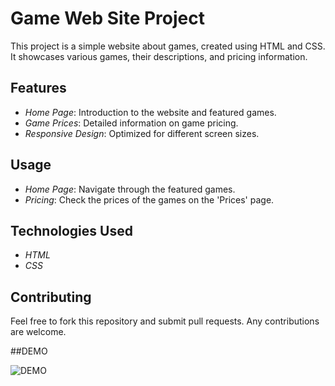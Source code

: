 # Game Web Site Project

This project is a simple website about games, created using HTML and CSS. It showcases various games, their descriptions, and pricing information.

## Features

- *Home Page*: Introduction to the website and featured games.
- *Game Prices*: Detailed information on game pricing.
- *Responsive Design*: Optimized for different screen sizes.


## Usage

- *Home Page*: Navigate through the featured games.
- *Pricing*: Check the prices of the games on the 'Prices' page.

## Technologies Used

- *HTML*
- *CSS*

## Contributing

Feel free to fork this repository and submit pull requests. Any contributions are welcome.

##DEMO



![DEMO](https://github.com/user-attachments/assets/d2f05e7d-adee-4154-a392-4dd63943ef9f)
